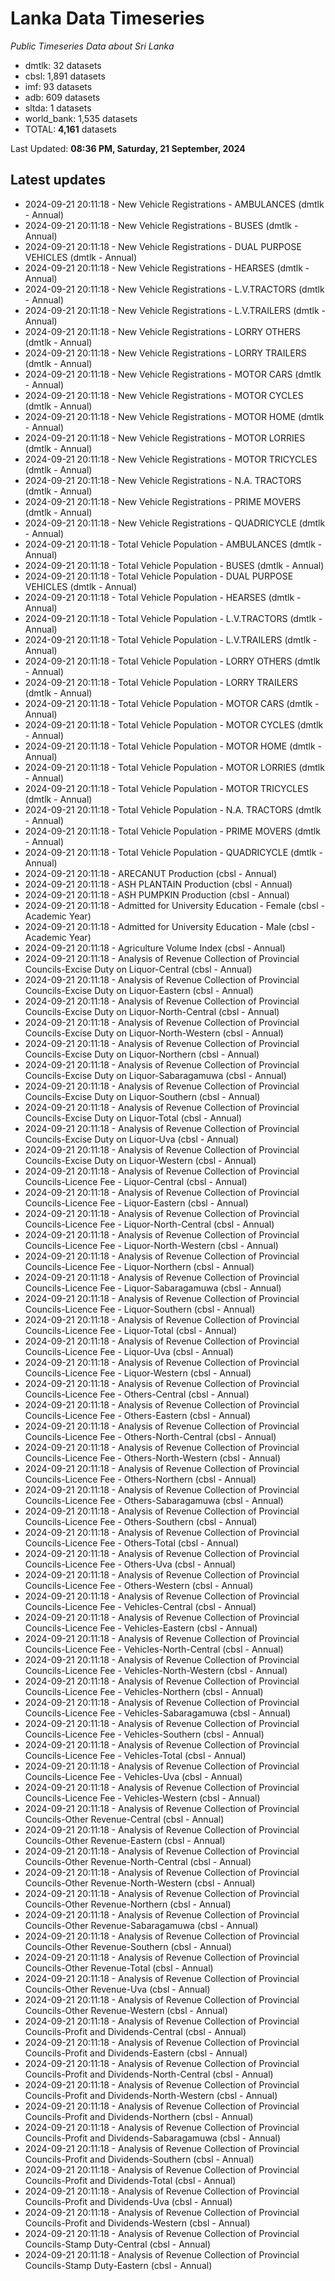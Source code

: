 # Lanka Data Timeseries
*Public Timeseries Data about Sri Lanka*

* dmtlk: 32 datasets
* cbsl: 1,891 datasets
* imf: 93 datasets
* adb: 609 datasets
* sltda: 1 datasets
* world_bank: 1,535 datasets
* TOTAL: **4,161** datasets

Last Updated: **08:36 PM, Saturday, 21 September, 2024**

## Latest updates

* 2024-09-21 20:11:18 - New Vehicle Registrations - AMBULANCES (dmtlk - Annual)
* 2024-09-21 20:11:18 - New Vehicle Registrations - BUSES (dmtlk - Annual)
* 2024-09-21 20:11:18 - New Vehicle Registrations - DUAL PURPOSE VEHICLES (dmtlk - Annual)
* 2024-09-21 20:11:18 - New Vehicle Registrations - HEARSES (dmtlk - Annual)
* 2024-09-21 20:11:18 - New Vehicle Registrations - L.V.TRACTORS (dmtlk - Annual)
* 2024-09-21 20:11:18 - New Vehicle Registrations - L.V.TRAILERS (dmtlk - Annual)
* 2024-09-21 20:11:18 - New Vehicle Registrations - LORRY OTHERS (dmtlk - Annual)
* 2024-09-21 20:11:18 - New Vehicle Registrations - LORRY TRAILERS (dmtlk - Annual)
* 2024-09-21 20:11:18 - New Vehicle Registrations - MOTOR CARS (dmtlk - Annual)
* 2024-09-21 20:11:18 - New Vehicle Registrations - MOTOR CYCLES (dmtlk - Annual)
* 2024-09-21 20:11:18 - New Vehicle Registrations - MOTOR HOME (dmtlk - Annual)
* 2024-09-21 20:11:18 - New Vehicle Registrations - MOTOR LORRIES (dmtlk - Annual)
* 2024-09-21 20:11:18 - New Vehicle Registrations - MOTOR TRICYCLES (dmtlk - Annual)
* 2024-09-21 20:11:18 - New Vehicle Registrations - N.A. TRACTORS (dmtlk - Annual)
* 2024-09-21 20:11:18 - New Vehicle Registrations - PRIME MOVERS (dmtlk - Annual)
* 2024-09-21 20:11:18 - New Vehicle Registrations - QUADRICYCLE (dmtlk - Annual)
* 2024-09-21 20:11:18 - Total Vehicle Population - AMBULANCES (dmtlk - Annual)
* 2024-09-21 20:11:18 - Total Vehicle Population - BUSES (dmtlk - Annual)
* 2024-09-21 20:11:18 - Total Vehicle Population - DUAL PURPOSE VEHICLES (dmtlk - Annual)
* 2024-09-21 20:11:18 - Total Vehicle Population - HEARSES (dmtlk - Annual)
* 2024-09-21 20:11:18 - Total Vehicle Population - L.V.TRACTORS (dmtlk - Annual)
* 2024-09-21 20:11:18 - Total Vehicle Population - L.V.TRAILERS (dmtlk - Annual)
* 2024-09-21 20:11:18 - Total Vehicle Population - LORRY OTHERS (dmtlk - Annual)
* 2024-09-21 20:11:18 - Total Vehicle Population - LORRY TRAILERS (dmtlk - Annual)
* 2024-09-21 20:11:18 - Total Vehicle Population - MOTOR CARS (dmtlk - Annual)
* 2024-09-21 20:11:18 - Total Vehicle Population - MOTOR CYCLES (dmtlk - Annual)
* 2024-09-21 20:11:18 - Total Vehicle Population - MOTOR HOME (dmtlk - Annual)
* 2024-09-21 20:11:18 - Total Vehicle Population - MOTOR LORRIES (dmtlk - Annual)
* 2024-09-21 20:11:18 - Total Vehicle Population - MOTOR TRICYCLES (dmtlk - Annual)
* 2024-09-21 20:11:18 - Total Vehicle Population - N.A. TRACTORS (dmtlk - Annual)
* 2024-09-21 20:11:18 - Total Vehicle Population - PRIME MOVERS (dmtlk - Annual)
* 2024-09-21 20:11:18 - Total Vehicle Population - QUADRICYCLE (dmtlk - Annual)
* 2024-09-21 20:11:18 - ARECANUT Production (cbsl - Annual)
* 2024-09-21 20:11:18 - ASH PLANTAIN Production (cbsl - Annual)
* 2024-09-21 20:11:18 - ASH PUMPKIN Production (cbsl - Annual)
* 2024-09-21 20:11:18 - Admitted for University Education - Female (cbsl - Academic Year)
* 2024-09-21 20:11:18 - Admitted for University Education - Male (cbsl - Academic Year)
* 2024-09-21 20:11:18 - Agriculture Volume Index (cbsl - Annual)
* 2024-09-21 20:11:18 - Analysis of Revenue Collection of Provincial Councils-Excise Duty on Liquor-Central (cbsl - Annual)
* 2024-09-21 20:11:18 - Analysis of Revenue Collection of Provincial Councils-Excise Duty on Liquor-Eastern (cbsl - Annual)
* 2024-09-21 20:11:18 - Analysis of Revenue Collection of Provincial Councils-Excise Duty on Liquor-North-Central (cbsl - Annual)
* 2024-09-21 20:11:18 - Analysis of Revenue Collection of Provincial Councils-Excise Duty on Liquor-North-Western (cbsl - Annual)
* 2024-09-21 20:11:18 - Analysis of Revenue Collection of Provincial Councils-Excise Duty on Liquor-Northern (cbsl - Annual)
* 2024-09-21 20:11:18 - Analysis of Revenue Collection of Provincial Councils-Excise Duty on Liquor-Sabaragamuwa (cbsl - Annual)
* 2024-09-21 20:11:18 - Analysis of Revenue Collection of Provincial Councils-Excise Duty on Liquor-Southern (cbsl - Annual)
* 2024-09-21 20:11:18 - Analysis of Revenue Collection of Provincial Councils-Excise Duty on Liquor-Total (cbsl - Annual)
* 2024-09-21 20:11:18 - Analysis of Revenue Collection of Provincial Councils-Excise Duty on Liquor-Uva (cbsl - Annual)
* 2024-09-21 20:11:18 - Analysis of Revenue Collection of Provincial Councils-Excise Duty on Liquor-Western (cbsl - Annual)
* 2024-09-21 20:11:18 - Analysis of Revenue Collection of Provincial Councils-Licence Fee - Liquor-Central (cbsl - Annual)
* 2024-09-21 20:11:18 - Analysis of Revenue Collection of Provincial Councils-Licence Fee - Liquor-Eastern (cbsl - Annual)
* 2024-09-21 20:11:18 - Analysis of Revenue Collection of Provincial Councils-Licence Fee - Liquor-North-Central (cbsl - Annual)
* 2024-09-21 20:11:18 - Analysis of Revenue Collection of Provincial Councils-Licence Fee - Liquor-North-Western (cbsl - Annual)
* 2024-09-21 20:11:18 - Analysis of Revenue Collection of Provincial Councils-Licence Fee - Liquor-Northern (cbsl - Annual)
* 2024-09-21 20:11:18 - Analysis of Revenue Collection of Provincial Councils-Licence Fee - Liquor-Sabaragamuwa (cbsl - Annual)
* 2024-09-21 20:11:18 - Analysis of Revenue Collection of Provincial Councils-Licence Fee - Liquor-Southern (cbsl - Annual)
* 2024-09-21 20:11:18 - Analysis of Revenue Collection of Provincial Councils-Licence Fee - Liquor-Total (cbsl - Annual)
* 2024-09-21 20:11:18 - Analysis of Revenue Collection of Provincial Councils-Licence Fee - Liquor-Uva (cbsl - Annual)
* 2024-09-21 20:11:18 - Analysis of Revenue Collection of Provincial Councils-Licence Fee - Liquor-Western (cbsl - Annual)
* 2024-09-21 20:11:18 - Analysis of Revenue Collection of Provincial Councils-Licence Fee - Others-Central (cbsl - Annual)
* 2024-09-21 20:11:18 - Analysis of Revenue Collection of Provincial Councils-Licence Fee - Others-Eastern (cbsl - Annual)
* 2024-09-21 20:11:18 - Analysis of Revenue Collection of Provincial Councils-Licence Fee - Others-North-Central (cbsl - Annual)
* 2024-09-21 20:11:18 - Analysis of Revenue Collection of Provincial Councils-Licence Fee - Others-North-Western (cbsl - Annual)
* 2024-09-21 20:11:18 - Analysis of Revenue Collection of Provincial Councils-Licence Fee - Others-Northern (cbsl - Annual)
* 2024-09-21 20:11:18 - Analysis of Revenue Collection of Provincial Councils-Licence Fee - Others-Sabaragamuwa (cbsl - Annual)
* 2024-09-21 20:11:18 - Analysis of Revenue Collection of Provincial Councils-Licence Fee - Others-Southern (cbsl - Annual)
* 2024-09-21 20:11:18 - Analysis of Revenue Collection of Provincial Councils-Licence Fee - Others-Total (cbsl - Annual)
* 2024-09-21 20:11:18 - Analysis of Revenue Collection of Provincial Councils-Licence Fee - Others-Uva (cbsl - Annual)
* 2024-09-21 20:11:18 - Analysis of Revenue Collection of Provincial Councils-Licence Fee - Others-Western (cbsl - Annual)
* 2024-09-21 20:11:18 - Analysis of Revenue Collection of Provincial Councils-Licence Fee - Vehicles-Central (cbsl - Annual)
* 2024-09-21 20:11:18 - Analysis of Revenue Collection of Provincial Councils-Licence Fee - Vehicles-Eastern (cbsl - Annual)
* 2024-09-21 20:11:18 - Analysis of Revenue Collection of Provincial Councils-Licence Fee - Vehicles-North-Central (cbsl - Annual)
* 2024-09-21 20:11:18 - Analysis of Revenue Collection of Provincial Councils-Licence Fee - Vehicles-North-Western (cbsl - Annual)
* 2024-09-21 20:11:18 - Analysis of Revenue Collection of Provincial Councils-Licence Fee - Vehicles-Northern (cbsl - Annual)
* 2024-09-21 20:11:18 - Analysis of Revenue Collection of Provincial Councils-Licence Fee - Vehicles-Sabaragamuwa (cbsl - Annual)
* 2024-09-21 20:11:18 - Analysis of Revenue Collection of Provincial Councils-Licence Fee - Vehicles-Southern (cbsl - Annual)
* 2024-09-21 20:11:18 - Analysis of Revenue Collection of Provincial Councils-Licence Fee - Vehicles-Total (cbsl - Annual)
* 2024-09-21 20:11:18 - Analysis of Revenue Collection of Provincial Councils-Licence Fee - Vehicles-Uva (cbsl - Annual)
* 2024-09-21 20:11:18 - Analysis of Revenue Collection of Provincial Councils-Licence Fee - Vehicles-Western (cbsl - Annual)
* 2024-09-21 20:11:18 - Analysis of Revenue Collection of Provincial Councils-Other Revenue-Central (cbsl - Annual)
* 2024-09-21 20:11:18 - Analysis of Revenue Collection of Provincial Councils-Other Revenue-Eastern (cbsl - Annual)
* 2024-09-21 20:11:18 - Analysis of Revenue Collection of Provincial Councils-Other Revenue-North-Central (cbsl - Annual)
* 2024-09-21 20:11:18 - Analysis of Revenue Collection of Provincial Councils-Other Revenue-North-Western (cbsl - Annual)
* 2024-09-21 20:11:18 - Analysis of Revenue Collection of Provincial Councils-Other Revenue-Northern (cbsl - Annual)
* 2024-09-21 20:11:18 - Analysis of Revenue Collection of Provincial Councils-Other Revenue-Sabaragamuwa (cbsl - Annual)
* 2024-09-21 20:11:18 - Analysis of Revenue Collection of Provincial Councils-Other Revenue-Southern (cbsl - Annual)
* 2024-09-21 20:11:18 - Analysis of Revenue Collection of Provincial Councils-Other Revenue-Total (cbsl - Annual)
* 2024-09-21 20:11:18 - Analysis of Revenue Collection of Provincial Councils-Other Revenue-Uva (cbsl - Annual)
* 2024-09-21 20:11:18 - Analysis of Revenue Collection of Provincial Councils-Other Revenue-Western (cbsl - Annual)
* 2024-09-21 20:11:18 - Analysis of Revenue Collection of Provincial Councils-Profit and Dividends-Central (cbsl - Annual)
* 2024-09-21 20:11:18 - Analysis of Revenue Collection of Provincial Councils-Profit and Dividends-Eastern (cbsl - Annual)
* 2024-09-21 20:11:18 - Analysis of Revenue Collection of Provincial Councils-Profit and Dividends-North-Central (cbsl - Annual)
* 2024-09-21 20:11:18 - Analysis of Revenue Collection of Provincial Councils-Profit and Dividends-North-Western (cbsl - Annual)
* 2024-09-21 20:11:18 - Analysis of Revenue Collection of Provincial Councils-Profit and Dividends-Northern (cbsl - Annual)
* 2024-09-21 20:11:18 - Analysis of Revenue Collection of Provincial Councils-Profit and Dividends-Sabaragamuwa (cbsl - Annual)
* 2024-09-21 20:11:18 - Analysis of Revenue Collection of Provincial Councils-Profit and Dividends-Southern (cbsl - Annual)
* 2024-09-21 20:11:18 - Analysis of Revenue Collection of Provincial Councils-Profit and Dividends-Total (cbsl - Annual)
* 2024-09-21 20:11:18 - Analysis of Revenue Collection of Provincial Councils-Profit and Dividends-Uva (cbsl - Annual)
* 2024-09-21 20:11:18 - Analysis of Revenue Collection of Provincial Councils-Profit and Dividends-Western (cbsl - Annual)
* 2024-09-21 20:11:18 - Analysis of Revenue Collection of Provincial Councils-Stamp Duty-Central (cbsl - Annual)
* 2024-09-21 20:11:18 - Analysis of Revenue Collection of Provincial Councils-Stamp Duty-Eastern (cbsl - Annual)